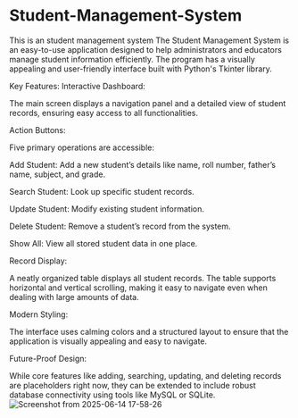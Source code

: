 # Student-Management-System
This is an student management system
The Student Management System is an easy-to-use application designed to help administrators and educators manage student information efficiently. The program has a visually appealing and user-friendly interface built with Python's Tkinter library.

Key Features:
Interactive Dashboard:

The main screen displays a navigation panel and a detailed view of student records, ensuring easy access to all functionalities.

Action Buttons:

Five primary operations are accessible:

Add Student: Add a new student’s details like name, roll number, father’s name, subject, and grade.

Search Student: Look up specific student records.

Update Student: Modify existing student information.

Delete Student: Remove a student’s record from the system.

Show All: View all stored student data in one place.

Record Display:

A neatly organized table displays all student records. The table supports horizontal and vertical scrolling, making it easy to navigate even when dealing with large amounts of data.

Modern Styling:

The interface uses calming colors and a structured layout to ensure that the application is visually appealing and easy to navigate.

Future-Proof Design:

While core features like adding, searching, updating, and deleting records are placeholders right now, they can be extended to include robust database connectivity using tools like MySQL or SQLite.
![Screenshot from 2025-06-14 17-58-26](https://github.com/user-attachments/assets/37b65b40-a507-4aa0-bf42-ca080bf40c79)



